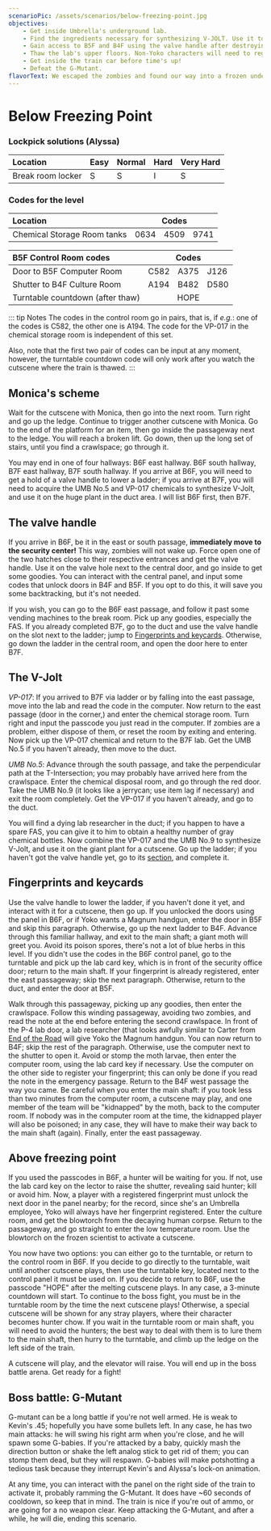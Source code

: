 ```yaml
---
scenarioPic: /assets/scenarios/below-freezing-point.jpg
objectives:
    - Get inside Umbrella's underground lab.
    - Find the ingredients necessary for synthesizing V-JOLT. Use it to destroy the giant plant's vines blocking the ladders.
    - Gain access to B5F and B4F using the valve handle after destroying the giant plant.
    - Thaw the lab's upper floors. Non-Yoko characters will need to register their fingerprint at the control room in B5F (the moth room in classic RE2) in order to accomplish this.
    - Get inside the train car before time's up!
    - Defeat the G-Mutant.
flavorText: We escaped the zombies and found our way into a frozen underground facility. What truths lie beyond the cries of pain in the distance?
---
```

# Below Freezing Point

<ScenarioOverviewCard/>

### Lockpick solutions (Alyssa)


Location|Easy|Normal|Hard|Very Hard
:---|---|---|---|---
Break room locker|S|S|I|S

### Codes for the level

<table>
<thead>
<tr><th style="text-align: left;">Location</th><th colspan="3">Codes</th></tr>
</thead>
<tbody>
<tr><td>Chemical Storage Room tanks</td><td>0634</td><td>4509</td><td>9741</td></tr>
</tbody>
</table>

<table>
<thead>
<tr><th style="text-align: left;">B5F Control Room codes</th><th colspan="3">Codes</th></tr>
</thead>
<tbody>
<tr><td>Door to B5F Computer Room</td><td>C582</td><td>A375</td><td>J126</td></tr>
<tr><td>Shutter to B4F Culture Room</td><td>A194</td><td>B482</td><td>D580</td></tr>
<tr><td>Turntable countdown (after thaw)</td><td colspan="3" style="text-align: center;">HOPE</td></tr>
</tbody>
</table>

::: tip Notes
The codes in the control room go in pairs, that is, if _e.g._: one of the codes is C582, the other one is A194. The code for the VP-017 in the chemical storage room is independent of this set.

Also, note that the first two pair of codes can be input at any moment, however, the turntable countdown code will only work after you watch the cutscene where the train is thawed.
:::

## Monica's scheme

Wait for the cutscene with Monica, then go into the next room. Turn right and go up the ledge. Continue to trigger another cutscene with Monica. Go to the end of the platform for an item, then go inside the passageway next to the ledge. You will reach a broken lift. Go down, then up the long set of stairs, until you find a crawlspace; go through it.

You may end in one of four hallways: B6F east hallway. B6F south hallway, B7F east hallway, B7F south hallway. If you arrive at B6F, you will need to get a hold of a valve handle to lower a ladder; if you arrive at B7F, you will need to acquire the UMB No.5 and VP-017 chemicals to synthesize V-Jolt, and use it on the huge plant in the duct area. I will list B6F first, then B7F.

## The valve handle

If you arrive in B6F, be it in the east or south passage, **immediately move to the security center!** This way, zombies will not wake up. Force open one of the two hatches close to their respective entrances and get the valve handle. Use it on the valve hole next to the central door, and go inside to get some goodies. You can interact with the central panel, and input some codes that unlock doors in B4F and B5F. If you opt to do this, it will save you some backtracking, but it's not needed.

If you wish, you can go to the B6F east passage, and follow it past some vending machines to the break room. Pick up any goodies, especially the FAS. If you already completed B7F, go to the duct and use the valve handle on the slot next to the ladder; jump to [Fingerprints and keycards](#fingerprints-and-keycards). Otherwise, go down the ladder in the central room, and open the door here to enter B7F.

## The V-Jolt

*VP-017*: If you arrived to B7F via ladder or by falling into the east passage, move into the lab and read the code in the computer. Now return to the east passage (door in the corner,) and enter the chemical storage room. Turn right and input the passcode you just read in the computer. If zombies are a problem, either dispose of them, or reset the room by exiting and entering. Now pick up the VP-017 chemical and return to the B7F lab. Get the UMB No.5 if you haven't already, then move to the duct.

*UMB No.5*: Advance through the south passage, and take the perpendicular path at the T-Intersection; you may probably have arrived here from the crawlspace. Enter the chemical disposal room, and go through the red door. Take the UMB No.9 (it looks like a jerrycan; use item lag if necessary) and exit the room completely. Get the VP-017 if you haven't already, and go to the duct.

You will find a dying lab researcher in the duct; if you happen to have a spare FAS, you can give it to him to obtain a healthy number of gray chemical bottles. Now combine the VP-017 and the UMB No.9 to synthesize V-Jolt, and use it on the giant plant for a cutscene. Go up the ladder; if you haven't got the valve handle yet, go to its [section](#the-valve-handle), and complete it.

## Fingerprints and keycards

Use the valve handle to lower the ladder, if you haven't done it yet, and interact with it for a cutscene, then go up. If you unlocked the doors using the panel in B6F, or if Yoko wants a Magnum handgun, enter the door in B5F and skip this paragraph. Otherwise, go up the next ladder to B4F. Advance through this familiar hallway, and exit to the main shaft; a giant moth will greet you. Avoid its poison spores, there's not a lot of blue herbs in this level. If you didn't use the codes in the B6F control panel, go to the turntable and pick up the lab card key, which is in front of the security office door; return to the main shaft. If your fingerprint is already registered, enter the east passageway; skip the next paragraph. Otherwise, return to the duct, and enter the door at B5F.

Walk through this passageway, picking up any goodies, then enter the crawlspace. Follow this winding passageway, avoiding two zombies, and read the note at the end before entering the second crawlspace. In front of the P-4 lab door, a lab researcher (that looks awfully similar to Carter from [End of the Road](/scenarios/end-of-the-road.html) will give Yoko the Magnum handgun. You can now return to B4F; skip the rest of the paragraph. Otherwise, use the computer next to the shutter to open it. Avoid or stomp the moth larvae, then enter the computer room, using the lab card key if necessary. Use the computer on the other side to register your fingerprint; this can only be done if you read the note in the emergency passage. Return to the B4F west passage the way you came. Be careful when you enter the main shaft: if you took less than two minutes from the computer room, a cutscene may play, and one member of the team will be "kidnapped" by the moth, back to the computer room. If nobody was in the computer room at the time, the kidnapped player will also be poisoned; in any case, they will have to make their way back to the main shaft (again). Finally, enter the east passageway.

## Above freezing point

If you used the passcodes in B6F, a hunter will be waiting for you. If not, use the lab card key on the lector to raise the shutter, revealing said hunter; kill or avoid him. Now, a player with a registered fingerprint must unlock the next door in the panel nearby; for the record, since she's an Umbrella employee, Yoko will always have her fingerprint registered. Enter the culture room, and get the blowtorch from the decaying human corpse. Return to the passageway, and go straight to enter the low temperature room. Use the blowtorch on the frozen scientist to activate a cutscene.

You now have two options: you can either go to the turntable, or return to the control room in B6F. If you decide to go directly to the turntable, wait until another cutscene plays, then use the turntable key, located next to the control panel it must be used on. If you decide to return to B6F, use the passcode "HOPE" after the melting cutscene plays. In any case, a 3-minute countdown will start. To continue to the boss fight, you must be in the turntable room by the time the next cutscene plays! Otherwise, a special cutscene will be shown for any stray players, where their character becomes hunter chow. If you wait in the turntable room or main shaft, you will need to avoid the hunters; the best way to deal with them is to lure them to the main shaft, then hurry to the turntable, and climb up the ledge on the left side of the train.

A cutscene will play, and the elevator will raise. You will end up in the boss battle arena. Get ready for a fight!

## Boss battle: G-Mutant

G-mutant can be a long battle if you're not well armed. He is weak to Kevin's .45; hopefully you have some bullets left. In any case, he has two main attacks: he will swing his right arm when you're close, and he will spawn some G-babies. If you're attacked by a baby, quickly mash the direction button or shake the left analog stick to get rid of them; you can stomp them dead, but they will respawn. G-babies will make potshotting a tedious task because they interrupt Kevin's and Alyssa's lock-on animation.

At any time, you can interact with the panel on the right side of the train to activate it, probably ramming the G-Mutant. It does have ~60 seconds of cooldown, so keep that in mind. The train is nice if you're out of ammo, or are going for a no weapon clear. Keep attacking the G-Mutant, and after a while, he will die, ending this scenario.
